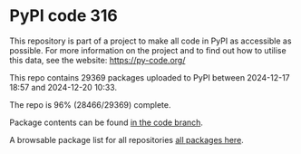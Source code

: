 # PyPI code 316

This repository is part of a project to make all code in PyPI as accessible as possible. For more information 
on the project and to find out how to utilise this data, see the website: https://py-code.org/

This repo contains 29369 packages uploaded to PyPI between 
2024-12-17 18:57 and 2024-12-20 10:33.

The repo is 96% (28466/29369) complete.

Package contents can be found [in the code branch](https://github.com/pypi-data/pypi-mirror-316/tree/code/packages).

A browsable package list for all repositories [all packages here](https://py-code.org/repositories/pypi-mirror-316).


